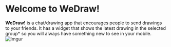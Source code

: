 # Welcome to WeDraw!
 **WeDraw!** is a chat/drawing app that encourages people to send drawings to your friends. It has a widget that shows the latest drawing in the selected group* so you will always have something new to see in your mobile.
![Imgur](https://imgur.com/siHTu8X)
